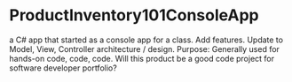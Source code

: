 # ProductInventory101ConsoleApp

a C# app that started as a console app for a class.
Add features.
Update to Model, View, Controller architecture / design.
Purpose: Generally used for hands-on code, code, code.
Will this product be a good code project for software developer portfolio?
